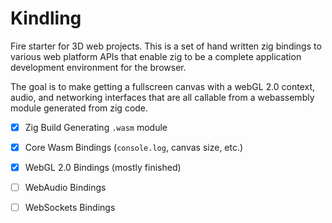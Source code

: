 # Kindling

Fire starter for 3D web projects. This is a set of hand written zig bindings to
various web platform APIs that enable zig to be a complete application
development environment for the browser.

The goal is to make getting a fullscreen canvas with a webGL 2.0 context, audio,
and networking interfaces that are all callable from a webassembly module
generated from zig code.

- [X] Zig Build Generating `.wasm` module
- [X] Core Wasm Bindings (`console.log`, canvas size, etc.)
- [X] WebGL 2.0 Bindings (mostly finished)
- [ ] WebAudio Bindings
- [ ] WebSockets Bindings

